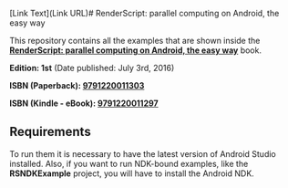 [Link Text](Link URL)# RenderScript: parallel computing on Android, the easy way

This repository contains all the examples that are shown inside the **[RenderScript: parallel computing on Android, the easy way](https://hydex11.net/rsbooked1.html)** book.

**Edition: 1st** (Date published: July 3rd, 2016)

**ISBN (Paperback): [9791220011303](https://www.amazon.com/s/field-keywords=9791220011303)**

**ISBN (Kindle - eBook): [9791220011297](https://www.amazon.com/s/field-keywords=9791220011297)**

## Requirements

To run them it is necessary to have the latest version of Android Studio installed. Also, if you want to run NDK-bound examples, like the **RSNDKExample** project, you will have to install the Android NDK.